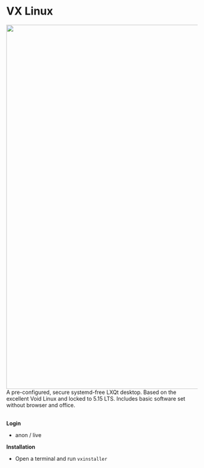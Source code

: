 # VX Linux
<img src="https://github.com/dessington/vx-linux/blob/main/vx-desktop-5.0.png?raw=true" style="width:960px;">
A pre-configured, secure systemd-free LXQt desktop. Based on the excellent Void Linux and locked to 5.15 LTS. Includes basic software set without browser and office.<br>
<br>

**Login**
- anon / live

**Installation**
- Open a terminal and run <code>vxinstaller</code>

